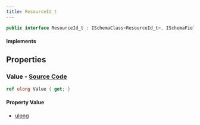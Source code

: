 ```yaml
---
title: ResourceId_t
---
```


```csharp
public interface ResourceId_t : ISchemaClass<ResourceId_t>, ISchemaField, ISchemaClass, INativeHandle
```

#### Implements

## Properties

### **Value** - [Source Code](https://github.com/swiftly-solution/swiftlys2/blob/main/managed/src/SwiftlyS2.Generated/Schemas/Interfaces/ResourceId_t.cs#L16)

```csharp
ref ulong Value { get; }
```

#### Property Value

- [ulong](https://learn.microsoft.com/dotnet/api/system.uint64)

